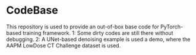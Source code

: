 # CodeBase
This repository is used to provide an out-of-box base code for PyTorch-based training framework.
1: Some dirty codes are still there without debugging.
2: A UNet-based denoising example is used a demo, where the AAPM LowDose CT Challenge dataset is used. 

